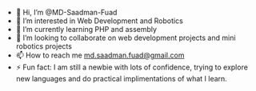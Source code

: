 - 👋 Hi, I’m @MD-Saadman-Fuad
- 👀 I’m interested in Web Development and Robotics
- 🌱 I’m currently learning PHP and assembly
- 💞️ I’m looking to collaborate on web development projects and mini robotics projects
- 📫 How to reach me md.saadman.fuad@gmail.com
- ⚡ Fun fact: I am still a newbie with lots of confidence, trying to explore new languages and do practical implimentations of what I learn.

<!---
MD-Saadman-Fuad/MD-Saadman-Fuad is a ✨ special ✨ repository because its `README.md` (this file) appears on your GitHub profile.
You can click the Preview link to take a look at your changes.
--->
